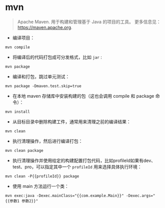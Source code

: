 # mvn

> Apache Maven.
> 用于构建和管理基于 Java 的项目的工具。
> 更多信息见：<https://maven.apache.org>.

- 编译项目：

`mvn compile`

- 将编译后的代码打包成可分发格式，比如 `jar` :

`mvn package`

- 编译和打包，跳过单元测试：

`mvn package -Dmaven.test.skip=true`

- 在本地 maven 存储库中安装构建的包（这也会调用 compile 和 package 命令）：

`mvn install`

- 从目标目录中删除构建工件，通常用来清理之前的编译结果：

`mvn clean`

- 执行清理操作，然后进行编译打包：

`mvn clean package`

- 执行清理操作并使用给定的构建配置打包代码，比如profileId如果有dev、test、pro，可以指定其中一个 `profileId` 用来选择具体执行环境：

`mvn clean -P{{profileId}} package`

- 使用 main 方法运行一个类：

`mvn exec:java -Dexec.mainClass="{{com.example.Main}}" -Dexec.args="{{参数1 参数2}}"`
